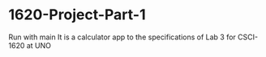 # 1620-Project-Part-1
Run with main
It is a calculator app to the specifications of Lab 3 for CSCI-1620 at UNO
